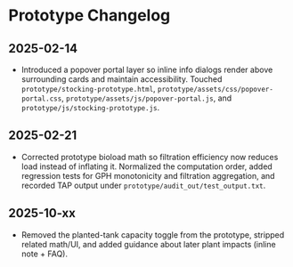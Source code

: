 # Prototype Changelog

## 2025-02-14
- Introduced a popover portal layer so inline info dialogs render above surrounding cards and maintain accessibility. Touched `prototype/stocking-prototype.html`, `prototype/assets/css/popover-portal.css`, `prototype/assets/js/popover-portal.js`, and `prototype/js/stocking-prototype.js`.

## 2025-02-21
- Corrected prototype bioload math so filtration efficiency now reduces load instead of inflating it. Normalized the computation order, added regression tests for GPH monotonicity and filtration aggregation, and recorded TAP output under `prototype/audit_out/test_output.txt`.

## 2025-10-xx
- Removed the planted-tank capacity toggle from the prototype, stripped related math/UI, and added guidance about later plant impacts (inline note + FAQ).
